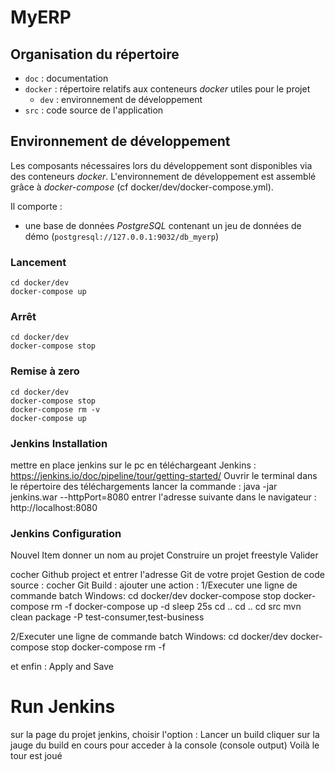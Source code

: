 # MyERP

## Organisation du répertoire

*   `doc` : documentation
*   `docker` : répertoire relatifs aux conteneurs _docker_ utiles pour le projet
    *   `dev` : environnement de développement
*   `src` : code source de l'application


## Environnement de développement

Les composants nécessaires lors du développement sont disponibles via des conteneurs _docker_.
L'environnement de développement est assemblé grâce à _docker-compose_
(cf docker/dev/docker-compose.yml).

Il comporte :

*   une base de données _PostgreSQL_ contenant un jeu de données de démo (`postgresql://127.0.0.1:9032/db_myerp`)



### Lancement

    cd docker/dev
    docker-compose up


### Arrêt

    cd docker/dev
    docker-compose stop


### Remise à zero

    cd docker/dev
    docker-compose stop
    docker-compose rm -v
    docker-compose up


### Jenkins Installation
mettre en place jenkins sur le pc en 
téléchargeant Jenkins : https://jenkins.io/doc/pipeline/tour/getting-started/
Ouvrir le terminal dans le répertoire des téléchargements
lancer la commande :
java -jar jenkins.war --httpPort=8080
entrer l'adresse suivante dans le navigateur : 
http://localhost:8080

### Jenkins Configuration
Nouvel Item
donner un nom au projet
Construire un projet freestyle
Valider

cocher Github project et entrer l'adresse Git de votre projet
Gestion de code source : cocher Git
Build : ajouter une action :
1/Executer une ligne de commande batch Windows:
   cd docker/dev
   docker-compose stop
   docker-compose rm -f
   docker-compose up -d
   sleep 25s
   cd ..
   cd ..
   cd src
   mvn clean package -P test-consumer,test-business

2/Executer une ligne de commande batch Windows:
   cd docker/dev
   docker-compose stop
   docker-compose rm -f

et enfin : Apply and Save
   
# Run Jenkins
sur la page du projet jenkins, choisir l'option : Lancer un build
cliquer sur la jauge du build en cours pour acceder à la console (console output)
Voilà le tour est joué
